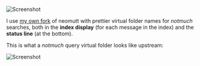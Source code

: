![Screenshot](https://user-images.githubusercontent.com/5733531/70292866-2cbc8980-17be-11ea-9007-892523e8c40a.png)

I use [my own
fork](https://github.com/lbrayner/neomutt/tree/description) of neomutt
with prettier virtual folder names for *notmuch* searches, both in the **index
display** (for each message in the index) and the **status line** (at the bottom).

This is what a *notmuch* query virtual folder looks like upstream:

![Screenshot](https://user-images.githubusercontent.com/5733531/70292867-2cbc8980-17be-11ea-934f-4a4508855d3b.png)
